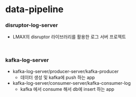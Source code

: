 # data-pipeline

### disruptor-log-server
- LMAX의 disruptor 라이브러리를 활용한 로그 서버 프로젝트
<br>

### kafka-log-server
- kafka-log-server/producer-server/kafka-producer
  - 데이터 생성 및 kafka에 push 하는 app
- kafka-log-server/consumer-server/kafka-consumer-log
  - kafka 에서 consume 해서 db에 insert 하는 app


